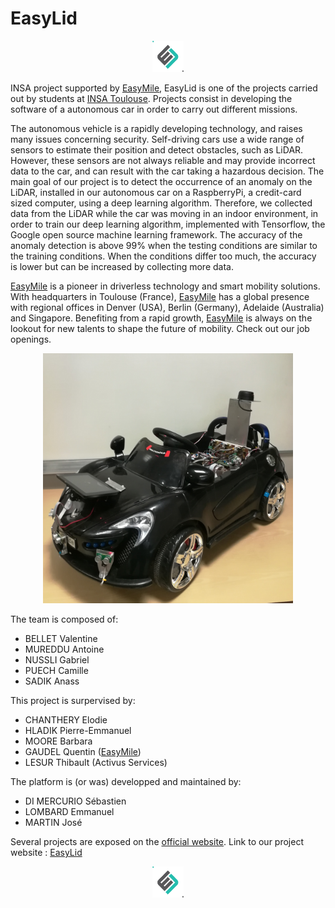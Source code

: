 # EasyLid 
<p align="center"> <img src="images/dumb-logo.png" width="50" height="50" title="Logo Easylid"> </p>

INSA project supported by [EasyMile]( http://www.easymile.com/), EasyLid is one of the projects carried out by students at [INSA Toulouse](http://www.insa-toulouse.fr/fr/index.html). Projects consist in developing the software of a autonomous car in order to carry out different missions.

The autonomous vehicle is a rapidly developing technology, and raises many issues concerning security. Self-driving cars use a wide range of sensors to estimate their position and detect obstacles, such as LiDAR. However, these sensors are not always reliable and may provide incorrect data to the car, and can result with the car taking a hazardous decision. The main goal of our project is to detect the occurrence of an anomaly on the LiDAR, installed in our autonomous car on a RaspberryPi, a credit-card sized computer, using a deep learning algorithm. 
Therefore, we collected data from the LiDAR while the car was moving in an indoor environment, in order to train our deep learning algorithm, implemented with Tensorflow, the Google open source machine learning framework. The accuracy of the anomaly detection is above 99% when the testing conditions are similar to the training conditions. When the conditions differ too much, the accuracy is lower but can be increased by collecting more data. 

[EasyMile]( http://www.easymile.com/) is a pioneer in driverless technology and smart mobility solutions. With headquarters in Toulouse (France), [EasyMile]( http://www.easymile.com/) has a global presence with regional offices in Denver (USA), Berlin (Germany), Adelaide (Australia) and Singapore. Benefiting from a rapid growth, [EasyMile]( http://www.easymile.com/) is always on the lookout for new talents to shape the future of mobility. Check out our job openings. 

<p align="center"> <img src="images/IMG_20190117_102241.jpg" width="400" height="400" title="Photo of our car"> </p>

The team is composed of:

* BELLET Valentine
* MUREDDU Antoine
* NUSSLI Gabriel
* PUECH Camille 
* SADIK Anass

This project is surpervised by:

* CHANTHERY Elodie
* HLADIK Pierre-Emmanuel
* MOORE Barbara
* GAUDEL Quentin ([EasyMile]( http://www.easymile.com/))
* LESUR Thibault (Activus Services)

The platform is (or was) developped and maintained by:

* DI MERCURIO Sébastien
* LOMBARD Emmanuel
* MARTIN José

Several projects are exposed on the [official website](https://sites.google.com/site/projetsecinsa/). Link to our project website : [EasyLid](https://sites.google.com/site/projetsecinsa/projets-2018-2019/project-tokyo)

<p align="center"> <img src="images/dumb-logo.png" width="50" height="50" title="Logo Easylid"> </p>
